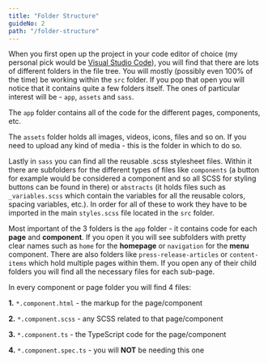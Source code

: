```yaml
---
title: "Folder Structure"
guideNo: 2
path: "/folder-structure"
---
```


When you first open up the project in your code editor of choice (my personal pick would be [Visual Studio Code](https://code.visualstudio.com/download)), you will find that there are lots of different folders in the file tree. You will mostly (possibly even 100% of the time) be working within the `src` folder. If you pop that open you will notice that it contains quite a few folders itself. The ones of particular interest will be - `app`, `assets` and `sass`.

The `app` folder contains all of the code for the different pages, components, etc.

The `assets` folder holds all images, videos, icons, files and so on. If you need to upload any kind of media - this is the folder in which to do so.

Lastly in `sass` you can find all the reusable .scss stylesheet files. Within it there are subfolders for the different types of files like `components` (a button for example would be considered a component and so all SCSS for styling buttons can be found in there) or `abstracts` (it holds files such as `_variables.scss` which contain the variables for all the reusable colors, spacing variables, etc.). In order for all of these to work they have to be imported in the main `styles.scss` file located in the `src` folder.

Most important of the 3 folders is the `app` folder - it contains code for each **page** and **component**. If you open it you will see subfolders with pretty clear names such as `home` for the **homepage** or `navigation` for the **menu** component. There are also folders like `press-release-articles` or `content-items` which hold multiple pages within them. If you open any of their child folders you will find all the necessary files for each sub-page.

In every component or page folder you will find 4 files:

**1.** `*.component.html` - the markup for the page/component

**2.** `*.component.scss` - any SCSS related to that page/component

**3.** `*.component.ts` - the TypeScript code for the page/component

**4.** `*.component.spec.ts` - you will **NOT** be needing this one

